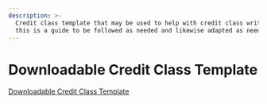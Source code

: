 ```yaml
---
description: >-
  Credit class template that may be used to help with credit class writing -
  this is a guide to be followed as needed and likewise adapted as needed.
---
```


# Downloadable Credit Class Template

[Downloadable Credit Class Template](https://docs.google.com/document/d/1jt8EeDNlZVFlmlaITWjbYDikVDsiVyzatlx4xthP1lM/edit#heading=h.s6fkt9y2xjaq/copy)
